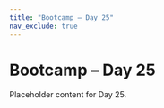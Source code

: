 ```yaml
---
title: "Bootcamp – Day 25"
nav_exclude: true
---
```


# Bootcamp – Day 25

Placeholder content for Day 25.
